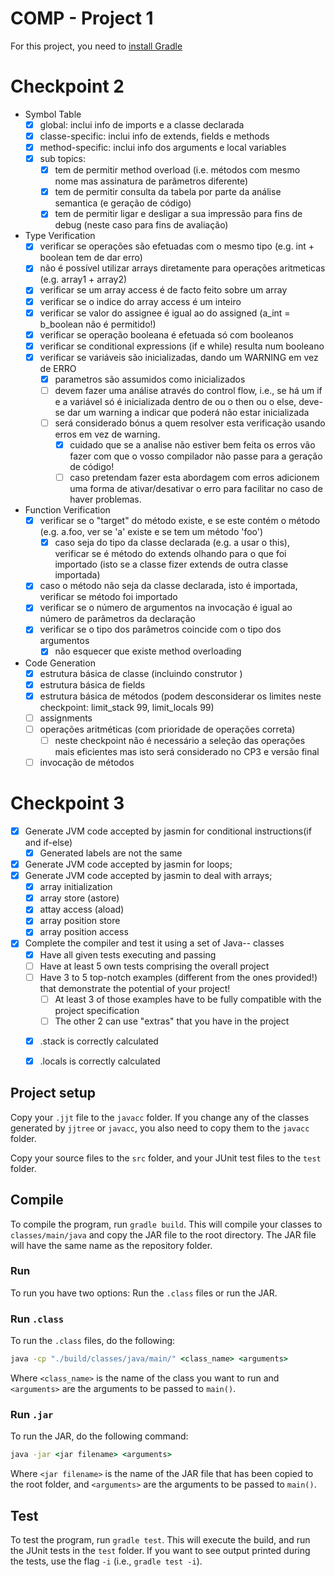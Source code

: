 # COMP - Project 1

For this project, you need to [install Gradle](https://gradle.org/install/)

# Checkpoint 2

* Symbol Table
    - [x] global: inclui info de imports e a classe declarada
    - [x] classe-specific: inclui info de extends, fields e methods
    - [x] method-specific: inclui info dos arguments e local variables
    - [x] sub topics:
        * [x] tem de permitir method overload (i.e. métodos com mesmo nome mas assinatura de parâmetros diferente)
        * [x] tem de permitir consulta da tabela por parte da análise semantica (e geração de código)
        * [x] tem de permitir ligar e desligar a sua impressão para fins de debug (neste caso para fins de avaliação)
* Type Verification
    - [x] verificar se operações são efetuadas com o mesmo tipo (e.g. int + boolean tem de dar erro)
    - [x] não é possível utilizar arrays diretamente para operações aritmeticas (e.g. array1 + array2)
    - [x] verificar se um array access é de facto feito sobre um array
    - [x] verificar se o indice do array access é um inteiro
    - [x] verificar se valor do assignee é igual ao do assigned (a_int = b_boolean não é permitido!)
    - [x] verificar se operação booleana é efetuada só com booleanos
    - [x] verificar se conditional expressions (if e while) resulta num booleano
    - [x] verificar se variáveis são inicializadas, dando um WARNING em vez de ERRO
    	* [x] parametros são assumidos como inicializados
    	* [ ] devem fazer uma análise através do control flow, i.e., se há um if e a variável só é inicializada dentro de ou o then ou o else, deve-se dar um warning a indicar que poderá não estar inicializada
    	* [ ] será considerado bónus a quem resolver esta verificação usando erros em vez de warning.
            - [x] cuidado que se a analise não estiver bem feita os erros vão fazer com que o vosso compilador não passe para a geração de código!
			- [ ] caso pretendam fazer esta abordagem com erros adicionem uma forma de ativar/desativar o erro para facilitar no caso de haver problemas.
			
* Function Verification
	* [x] verificar se o "target" do método existe, e se este contém o método (e.g. a.foo, ver se 'a' existe e se tem um método 'foo')
	    - [x] caso seja do tipo da classe declarada (e.g. a usar o this), verificar se é método do extends olhando para o que foi importado (isto se a classe fizer extends de outra classe importada)
	* [x] caso o método não seja da classe declarada, isto é importada, verificar se método foi importado
	* [x] verificar se o número de argumentos na invocação é igual ao número de parâmetros da declaração
	* [x] verificar se o tipo dos parâmetros coincide com o tipo dos argumentos
	    - [x] não esquecer que existe method overloading
* Code Generation
    * [x] estrutura básica de classe (incluindo construtor <init>)
	* [x] estrutura básica de fields
	* [x] estrutura básica de métodos (podem desconsiderar os limites neste checkpoint: limit_stack 99, limit_locals 99)
	* [ ] assignments
	* [ ] operações aritméticas (com prioridade de operações correta)
		- [ ] neste checkpoint não é necessário a seleção das operações mais eficientes mas isto será considerado no CP3 e versão final
	* [ ] invocação de métodos
  
# Checkpoint 3
  * [x] Generate JVM code accepted by jasmin for conditional instructions(if and if-else)
    - [x] Generated labels are not the same
  * [x] Generate JVM code accepted by jasmin for loops;
  * [x] Generate JVM code accepted by jasmin to deal with arrays;
    - [x] array initialization
    - [x] array store (astore)
    - [x] attay access (aload)
    - [x] array position store
    - [x] array position access
  * [x] Complete the compiler and test it using a set of Java-- classes
    - [x] Have all given tests executing and passing
    - [ ] Have at least 5 own tests comprising the overall project
    - [ ] Have 3 to 5 top-notch examples (different from the ones provided!) that demonstrate the potential of your project!
      * [ ] At least 3 of those examples have to be fully compatible with the project specification
      * [ ] The other 2 can use "extras" that you have in the project
    * [x] .stack is correctly calculated
    * [x] .locals is correctly calculated



## Project setup

Copy your ``.jjt`` file to the ``javacc`` folder. If you change any of the classes generated by ``jjtree`` or ``javacc``, you also need to copy them to the ``javacc`` folder.

Copy your source files to the ``src`` folder, and your JUnit test files to the ``test`` folder.

## Compile

To compile the program, run ``gradle build``. This will compile your classes to ``classes/main/java`` and copy the JAR file to the root directory. The JAR file will have the same name as the repository folder.

### Run

To run you have two options: Run the ``.class`` files or run the JAR.

### Run ``.class``

To run the ``.class`` files, do the following:

```cmd
java -cp "./build/classes/java/main/" <class_name> <arguments>
```

Where ``<class_name>`` is the name of the class you want to run and ``<arguments>`` are the arguments to be passed to ``main()``.

### Run ``.jar``

To run the JAR, do the following command:

```cmd
java -jar <jar filename> <arguments>
```

Where ``<jar filename>`` is the name of the JAR file that has been copied to the root folder, and ``<arguments>`` are the arguments to be passed to ``main()``.

## Test

To test the program, run ``gradle test``. This will execute the build, and run the JUnit tests in the ``test`` folder. If you want to see output printed during the tests, use the flag ``-i`` (i.e., ``gradle test -i``).